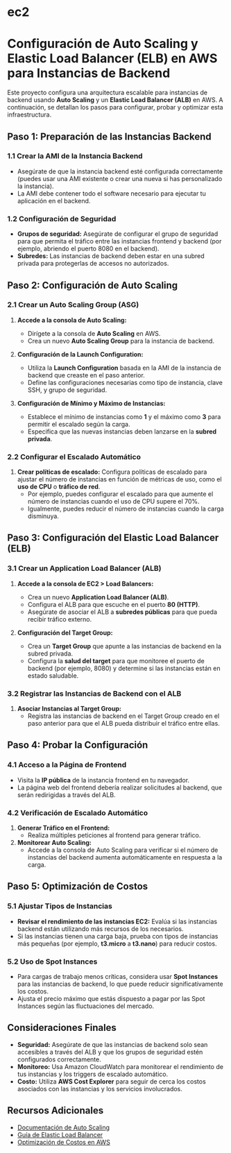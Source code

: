 # ec2

# Configuración de Auto Scaling y Elastic Load Balancer (ELB) en AWS para Instancias de Backend

Este proyecto configura una arquitectura escalable para instancias de backend usando **Auto Scaling** y un **Elastic Load Balancer (ALB)** en AWS. A continuación, se detallan los pasos para configurar, probar y optimizar esta infraestructura.

## Paso 1: Preparación de las Instancias Backend

### 1.1 Crear la AMI de la Instancia Backend
- Asegúrate de que la instancia backend esté configurada correctamente (puedes usar una AMI existente o crear una nueva si has personalizado la instancia).
- La AMI debe contener todo el software necesario para ejecutar tu aplicación en el backend.

### 1.2 Configuración de Seguridad
- **Grupos de seguridad:** Asegúrate de configurar el grupo de seguridad para que permita el tráfico entre las instancias frontend y backend (por ejemplo, abriendo el puerto 8080 en el backend).
- **Subredes:** Las instancias de backend deben estar en una subred privada para protegerlas de accesos no autorizados.

## Paso 2: Configuración de Auto Scaling

### 2.1 Crear un Auto Scaling Group (ASG)
1. **Accede a la consola de Auto Scaling:**
   - Dirígete a la consola de **Auto Scaling** en AWS.
   - Crea un nuevo **Auto Scaling Group** para la instancia de backend.

2. **Configuración de la Launch Configuration:**
   - Utiliza la **Launch Configuration** basada en la AMI de la instancia de backend que creaste en el paso anterior.
   - Define las configuraciones necesarias como tipo de instancia, clave SSH, y grupo de seguridad.

3. **Configuración de Mínimo y Máximo de Instancias:**
   - Establece el mínimo de instancias como **1** y el máximo como **3** para permitir el escalado según la carga.
   - Especifica que las nuevas instancias deben lanzarse en la **subred privada**.

### 2.2 Configurar el Escalado Automático
1. **Crear políticas de escalado:** Configura políticas de escalado para ajustar el número de instancias en función de métricas de uso, como el **uso de CPU** o **tráfico de red**.
   - Por ejemplo, puedes configurar el escalado para que aumente el número de instancias cuando el uso de CPU supere el 70%.
   - Igualmente, puedes reducir el número de instancias cuando la carga disminuya.

## Paso 3: Configuración del Elastic Load Balancer (ELB)

### 3.1 Crear un Application Load Balancer (ALB)
1. **Accede a la consola de EC2 > Load Balancers:**
   - Crea un nuevo **Application Load Balancer (ALB)**.
   - Configura el ALB para que escuche en el puerto **80 (HTTP)**.
   - Asegúrate de asociar el ALB a **subredes públicas** para que pueda recibir tráfico externo.

2. **Configuración del Target Group:**
   - Crea un **Target Group** que apunte a las instancias de backend en la subred privada.
   - Configura la **salud del target** para que monitoree el puerto de backend (por ejemplo, 8080) y determine si las instancias están en estado saludable.

### 3.2 Registrar las Instancias de Backend con el ALB
1. **Asociar Instancias al Target Group:**
   - Registra las instancias de backend en el Target Group creado en el paso anterior para que el ALB pueda distribuir el tráfico entre ellas.

## Paso 4: Probar la Configuración

### 4.1 Acceso a la Página de Frontend
- Visita la **IP pública** de la instancia frontend en tu navegador.
- La página web del frontend debería realizar solicitudes al backend, que serán redirigidas a través del ALB.

### 4.2 Verificación de Escalado Automático
1. **Generar Tráfico en el Frontend:**
   - Realiza múltiples peticiones al frontend para generar tráfico.
2. **Monitorear Auto Scaling:**
   - Accede a la consola de Auto Scaling para verificar si el número de instancias del backend aumenta automáticamente en respuesta a la carga.

## Paso 5: Optimización de Costos

### 5.1 Ajustar Tipos de Instancias
- **Revisar el rendimiento de las instancias EC2:** Evalúa si las instancias backend están utilizando más recursos de los necesarios.
- Si las instancias tienen una carga baja, prueba con tipos de instancias más pequeñas (por ejemplo, **t3.micro** a **t3.nano**) para reducir costos.

### 5.2 Uso de Spot Instances
- Para cargas de trabajo menos críticas, considera usar **Spot Instances** para las instancias de backend, lo que puede reducir significativamente los costos.
- Ajusta el precio máximo que estás dispuesto a pagar por las Spot Instances según las fluctuaciones del mercado.

## Consideraciones Finales

- **Seguridad:** Asegúrate de que las instancias de backend solo sean accesibles a través del ALB y que los grupos de seguridad estén configurados correctamente.
- **Monitoreo:** Usa Amazon CloudWatch para monitorear el rendimiento de tus instancias y los triggers de escalado automático.
- **Costo:** Utiliza **AWS Cost Explorer** para seguir de cerca los costos asociados con las instancias y los servicios involucrados.

## Recursos Adicionales

- [Documentación de Auto Scaling](https://docs.aws.amazon.com/autoscaling/latest/userguide/)
- [Guía de Elastic Load Balancer](https://docs.aws.amazon.com/elasticloadbalancing/latest/application/)
- [Optimización de Costos en AWS](https://aws.amazon.com/es/aws-cost-management/)
